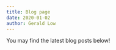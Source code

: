 ```yaml
---
title: Blog page
date: 2020-01-02
author: Gerald Low
---
```


You may find the latest blog posts below!
